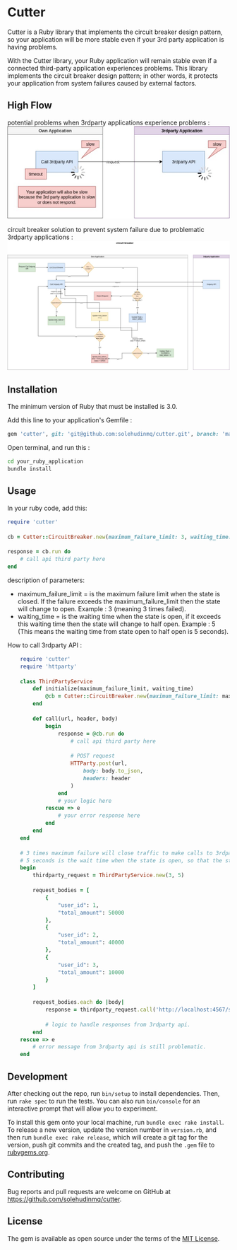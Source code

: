 # Cutter

Cutter is a Ruby library that implements the circuit breaker design pattern, so your application will be more stable even if your 3rd party application is having problems.

With the Cutter library, your Ruby application will remain stable even if a connected third-party application experiences problems. This library implements the circuit breaker design pattern; in other words, it protects your application from system failures caused by external factors.

## High Flow
potential problems when 3rdparty applications experience problems : 
![Logo Ruby](https://github.com/solehudinmq/cutter/blob/development/high_flow/cutter-problem.jpg)

circuit breaker solution to prevent system failure due to problematic 3rdparty applications :
![Logo Ruby](https://github.com/solehudinmq/cutter/blob/development/high_flow/cutter-solution.jpg)

## Installation

The minimum version of Ruby that must be installed is 3.0.

Add this line to your application's Gemfile :

```ruby
gem 'cutter', git: 'git@github.com:solehudinmq/cutter.git', branch: 'main'
```

Open terminal, and run this : 
```bash
cd your_ruby_application
bundle install
```

## Usage

In your ruby ​​code, add this:
```ruby
require 'cutter'

cb = Cutter::CircuitBreaker.new(maximum_failure_limit: 3, waiting_time: 5)

response = cb.run do
    # call api third party here
end
```

description of parameters:
- maximum_failure_limit = is the maximum failure limit when the state is closed. If the failure exceeds the maximum_failure_limit then the state will change to open. Example : 3 (meaning 3 times failed).
- waiting_time = is the waiting time when the state is open, if it exceeds this waiting time then the state will change to half open. Example : 5 (This means the waiting time from state open to half open is 5 seconds).

How to call 3rdparty API : 
```ruby
    require 'cutter'
    require 'httparty'

    class ThirdPartyService
        def initialize(maximum_failure_limit, waiting_time)
            @cb = Cutter::CircuitBreaker.new(maximum_failure_limit: maximum_failure_limit, waiting_time: waiting_time)
        end

        def call(url, header, body)
            begin
                response = @cb.run do
                    # call api third party here
                    
                    # POST request
                    HTTParty.post(url,
                        body: body.to_json,
                        headers: header
                    )
                end
                # your logic here
            rescue => e
                # your error response here
            end
        end
    end

    # 3 times maximum failure will close traffic to make calls to 3rdparty API.
    # 5 seconds is the wait time when the state is open, so that the state becomes half_open so that it can attempt to call the third-party API. If the third-party API is working properly, the state will change to closed; otherwise, the state will change to open.
    begin
        thirdparty_request = ThirdPartyService.new(3, 5)

        request_bodies = [
            {
                "user_id": 1,
                "total_amount": 50000
            },
            {
                "user_id": 2,
                "total_amount": 40000
            },
            {
                "user_id": 3,
                "total_amount": 10000
            }
        ]

        request_bodies.each do |body|
            response = thirdparty_request.call('http://localhost:4567/sync', { 'Content-Type'=> 'application/json' }, body)

            # logic to handle responses from 3rdparty api.
        end
    rescue => e
        # error message from 3rdparty api is still problematic.
    end
```

## Development

After checking out the repo, run `bin/setup` to install dependencies. Then, run `rake spec` to run the tests. You can also run `bin/console` for an interactive prompt that will allow you to experiment.

To install this gem onto your local machine, run `bundle exec rake install`. To release a new version, update the version number in `version.rb`, and then run `bundle exec rake release`, which will create a git tag for the version, push git commits and the created tag, and push the `.gem` file to [rubygems.org](https://rubygems.org).

## Contributing

Bug reports and pull requests are welcome on GitHub at https://github.com/solehudinmq/cutter.

## License

The gem is available as open source under the terms of the [MIT License](https://opensource.org/licenses/MIT).
